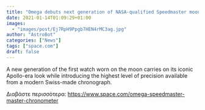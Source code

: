 ```yaml
---
title: "Omega debuts next generation of NASA-qualified Speedmaster moonwatches"
date: 2021-01-14T01:09:29+01:00
images:
  - "images/post/Ej7RpH9Ppgb7HEN4rMC3ag.jpg"
author: "AstroBot"
categories: ["News"]
tags: ["space.com"]
draft: false
---
```


A new generation of the first watch worn on the moon carries on its iconic Apollo-era look while introducing the highest level of precision available from a modern Swiss-made chronograph. 

Διαβάστε περισσότερα: https://www.space.com/omega-speedmaster-master-chronometer
